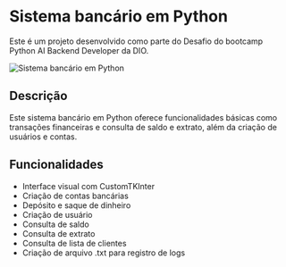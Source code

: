 # Sistema bancário em Python



Este é um projeto desenvolvido como parte do Desafio do bootcamp Python AI Backend Developer da DIO.

![Sistema bancário em Python](https://info4fun.com.br/wp-content/uploads/2024/04/CodingTheFutureVivoPythonAI-360x270.webp)

## Descrição

Este sistema bancário em Python oferece funcionalidades básicas como transações financeiras e consulta de saldo e extrato, além da criação de usuários e contas.

## Funcionalidades
- Interface visual com CustomTKInter
- Criação de contas bancárias
- Depósito e saque de dinheiro
- Criação de usuário
- Consulta de saldo
- Consulta de extrato
- Consulta de lista de clientes
- Criação de arquivo .txt para registro de logs


